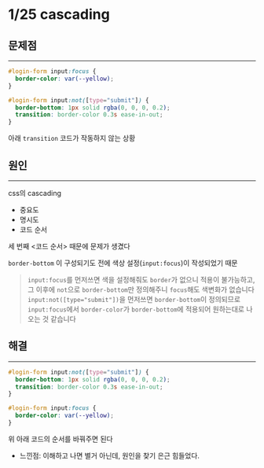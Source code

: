 # 1/25 cascading

## 문제점

---

```css
#login-form input:focus {
  border-color: var(--yellow);
}

#login-form input:not([type="submit"]) {
  border-bottom: 1px solid rgba(0, 0, 0, 0.2);
  transition: border-color 0.3s ease-in-out;
}
```

아래 `transition` 코드가 작동하지 않는 상황

## 원인

---

css의 cascading

- 중요도
- 명시도
- 코드 순서

세 번째 <코드 순서> 때문에 문제가 생겼다

`border-bottom` 이 구성되기도 전에 색상 설정(`input:focus`)이 작성되었기 때문

> `input:focus`를 먼저쓰면 색을 설정해줘도 `border`가 없으니 적용이 불가능하고, 그 이후에 `not`으로 `border-bottom`만 정의해주니 `focus`해도 색변화가 없습니다`input:not([type="submit"])`을 먼저쓰면 `border-bottom`이 정의되므로 `input:focus`에서 `border-color`가 `border-bottom`에 적용되어 원하는대로 나오는 것 같습니다
> 

## 해결

---

```css
#login-form input:not([type="submit"]) {
  border-bottom: 1px solid rgba(0, 0, 0, 0.2);
  transition: border-color 0.3s ease-in-out;
}

#login-form input:focus {
  border-color: var(--yellow);
}
```

위 아래 코드의 순서를 바꿔주면 된다

- 느낀점: 이해하고 나면 별거 아닌데, 원인을 찾기 은근 힘들었다.